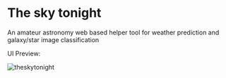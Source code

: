 # The sky tonight
An amateur astronomy web based helper tool for weather prediction and galaxy/star image classification

UI Preview:

![theskytonight](https://i.ibb.co/GcMJYmv/theskytonight.jpg)
